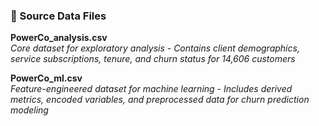 ### 📂 Source Data Files  

**PowerCo_analysis.csv**  
*Core dataset for exploratory analysis - Contains client demographics, service subscriptions, tenure, and churn status for 14,606 customers*

**PowerCo_ml.csv**  
*Feature-engineered dataset for machine learning - Includes derived metrics, encoded variables, and preprocessed data for churn prediction modeling*